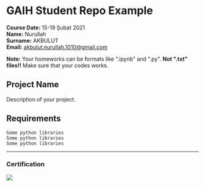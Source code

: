 # GAIH Student Repo Example


**Course Date:** 15-19 Şubat 2021  
**Name:** Nurullah  
**Surname:** AKBULUT  
**Email:** akbulut.nurullah.1010@gmail.com  

**Note:** Your homeworks can be formats like ".ipynb" and ".py". **Not ".txt" files!!** Make sure that your codes works.  

## Project Name
Description of your project.

## Requirements
```
Some python libraries
Some python libraries
Some python libraries
```
---

### Certification
![](img/certificate_ex.png)


